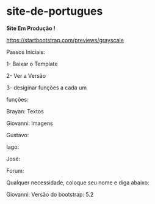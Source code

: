 # site-de-portugues

**Site Em Produção !**

https://startbootstrap.com/previews/grayscale

Passos Iniciais:

1- Baixar o Template

2- Ver a Versão

3- desiginar funções a cada um

funções:

Brayan: Textos

Giovanni: Imagens

Gustavo:

Iago:

José:



Forum:

Qualquer necessidade, coloque seu nome e diga abaixo:

Giovanni: Versão do bootstrap: 5.2
